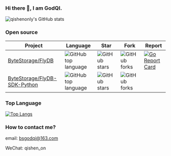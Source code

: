 ### Hi there 👋, I am GodQI.

<!--
**qishenonly/qishenonly** is a ✨ _special_ ✨ repository because its `README.md` (this file) appears on your GitHub profile.

Here are some ideas to get you started:

- 🔭 I’m currently working on ...
- 🌱 I’m currently learning ...
- 👯 I’m looking to collaborate on ...
- 🤔 I’m looking for help with ...
- 💬 Ask me about ...
- 📫 How to reach me: ...
- 😄 Pronouns: ...
- ⚡ Fun fact: ...
-->
![qishenonly's GitHub stats](https://github-readme-stats.vercel.app/api?username=qishenonly&show_icons=true&theme=radical)

### Open source
|Project| Language | Star| Fork | Report |
|------|-----|-----|-----|-----|
|[ByteStorage/FlyDB](https://github.com/ByteStorage/FlyDB)|![GitHub top language](https://img.shields.io/github/languages/top/ByteStorage/flydb)|![GitHub stars](https://img.shields.io/github/stars/ByteStorage/flydb)|![GitHub forks](https://img.shields.io/github/forks/ByteStorage/flydb)|[![Go Report Card](https://goreportcard.com/badge/github.com/qishenonly/flydb)](https://goreportcard.com/report/github.com/qishenonly/flydb)|
|[ByteStorage/FlyDB-SDK-Python](https://github.com/ByteStorage/FlyDB-SDK-Python)|![GitHub top language](https://img.shields.io/github/languages/top/ByteStorage/FlyDB-SDK-Python)|![GitHub stars](https://img.shields.io/github/stars/ByteStorage/FlyDB-SDK-Python)|![GitHub forks](https://img.shields.io/github/forks/ByteStorage/FlyDB-SDK-Python)||

### Top Language
[![Top Langs](https://github-readme-stats.vercel.app/api/top-langs/?username=qishenonly)](https://github.com/qishenonly/github-readme-stats)

### How to contact me?

email: bsgodqi@163.com 

WeChat: qishen_on
